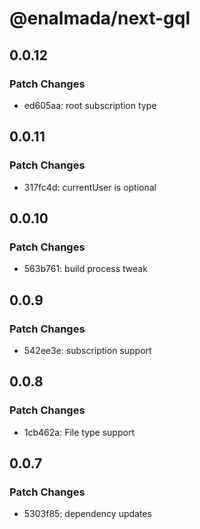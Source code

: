 # @enalmada/next-gql

## 0.0.12

### Patch Changes

- ed605aa: root subscription type

## 0.0.11

### Patch Changes

- 317fc4d: currentUser is optional

## 0.0.10

### Patch Changes

- 563b761: build process tweak

## 0.0.9

### Patch Changes

- 542ee3e: subscription support

## 0.0.8

### Patch Changes

- 1cb462a: File type support

## 0.0.7

### Patch Changes

- 5303f85: dependency updates
